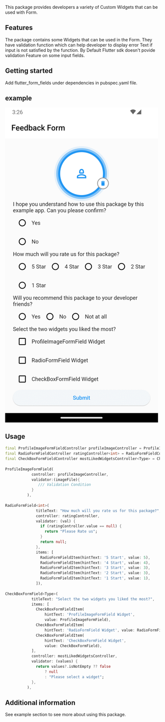 <!--
This README describes the package. If you publish this package to pub.dev,
this README's contents appear on the landing page for your package.

For information about how to write a good package README, see the guide for
[writing package pages](https://dart.dev/guides/libraries/writing-package-pages).

For general information about developing packages, see the Dart guide for
[creating packages](https://dart.dev/guides/libraries/create-library-packages)
and the Flutter guide for
[developing packages and plugins](https://flutter.dev/developing-packages).
-->

This package provides developers a variety of Custom Widgets that can be used with Form. 

## Features

The package contains some Widgets that can be used in the Form. They have validation function which can help developer to display error Text if input is not satisfied by the function. By Default Flutter sdk doesn't povide validation Feature on some input fields.

## Getting started

Add flutter_form_fields under dependencies in pubspec.yaml file.
 
## example

![](example-gif.gif)

## Usage

```dart
final ProfileImageFormFieldController profileImageController = ProfileImageFormFieldController();
final RadioFormFieldController ratingController<int> = RadioFormFieldController();
final CheckBoxFormFieldController mostLikedWidgetsController<Type> = CheckBoxFormFieldController();

ProfileImageFormField(
            controller: profileImageController,
            validator:(imageFile){
               /// Validation Condition
            }
          ),

RadioFormField<int>(
              titleText: "How much will you rate us for this package?",
              controller: ratingController,
              validator: (val) {
                if (ratingController.value == null) {
                  return "Please Rate us";
                }
                return null;
              },
              items: [
                RadioFormFieldItem(hintText: '5 Start', value: 5),
                RadioFormFieldItem(hintText: '4 Start', value: 4),
                RadioFormFieldItem(hintText: '3 Start', value: 3),
                RadioFormFieldItem(hintText: '2 Start', value: 3),
                RadioFormFieldItem(hintText: '1 Start', value: 1),
              ]),

CheckBoxFormField<Type>(
            titleText: "Select the two widgets you liked the most?",
            items: [
              CheckBoxFormFieldItem(
                  hintText: 'ProfileImageFormField Widget',
                  value: ProfileImageFormField),
              CheckBoxFormFieldItem(
                  hintText: 'RadioFormField Widget', value: RadioFormField),
              CheckBoxFormFieldItem(
                  hintText: 'CheckBoxFormField Widget',
                  value: CheckBoxFormField),
            ],
            controller: mostLikedWidgetsController,
            validator: (values) {
              return values?.isNotEmpty ?? false
                  ? null
                  : "Please select a widget";
            },
          ),
```

## Additional information

See example section to see more about using this package.
